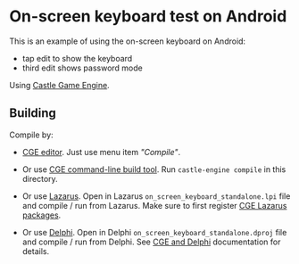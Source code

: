 # On-screen keyboard test on Android

This is an example of using the on-screen keyboard on Android:

- tap edit to show the keyboard
- third edit shows password mode

Using [Castle Game Engine](https://castle-engine.io/).

## Building

Compile by:

- [CGE editor](https://castle-engine.io/manual_editor.php). Just use menu item _"Compile"_.

- Or use [CGE command-line build tool](https://castle-engine.io/build_tool). Run `castle-engine compile` in this directory.

- Or use [Lazarus](https://www.lazarus-ide.org/). Open in Lazarus `on_screen_keyboard_standalone.lpi` file and compile / run from Lazarus. Make sure to first register [CGE Lazarus packages](https://castle-engine.io/lazarus).

- Or use [Delphi](https://www.embarcadero.com/products/Delphi). Open in Delphi `on_screen_keyboard_standalone.dproj` file and compile / run from Delphi. See [CGE and Delphi](https://castle-engine.io/delphi) documentation for details.
